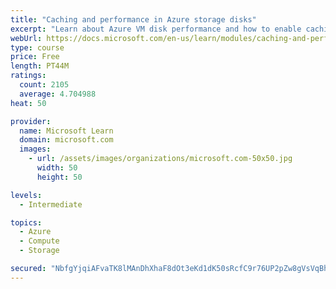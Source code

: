 ```yaml
---
title: "Caching and performance in Azure storage disks"
excerpt: "Learn about Azure VM disk performance and how to enable caching to help optimize read and write access to storage."
webUrl: https://docs.microsoft.com/en-us/learn/modules/caching-and-performance-azure-storage-and-disks/
type: course
price: Free
length: PT44M
ratings:
  count: 2105
  average: 4.704988
heat: 50

provider:
  name: Microsoft Learn
  domain: microsoft.com
  images:
    - url: /assets/images/organizations/microsoft.com-50x50.jpg
      width: 50
      height: 50

levels:
  - Intermediate

topics:
  - Azure
  - Compute
  - Storage

secured: "NbfgYjqiAFvaTK8lMAnDhXhaF8dOt3eKd1dK50sRcfC9r76UP2pZw8gVsVqBhDpdn23ZlMTqASx8e5Ej2NTUYx2OdsofRl3mjkV1K9bwmsHOWDRtxNod7okeKmgpkh7UECx37eFMo8N30XW2Ya/9DTgluDY7gOfRhev7Tb12h5ELnwwqjnhFT3IAfnBIdVeT1uHFNSvnrGim26GbkQibRxE6cLJ5e2k0IvxzMu6QrvynCeQ5s9R/x4JYJzz+lTNt7rTLy+FvYXH++UFo5Bi1MHuynpC15kK4TeYLDzKCMO6psPukQwyWmvwhefaBosriWcjxe/5bfPBZCZ2no2+6Zt18JgGd6NDscyf7AaSRvE/r4fVQWhtbdYg2G24CX2JLmWzZWxFKWF6lFIGutucUnSfyO6Tz+fp5H9s8PiiCty4=;B/GjMAQtVd3lqcFVKdbiWw=="
---
```


